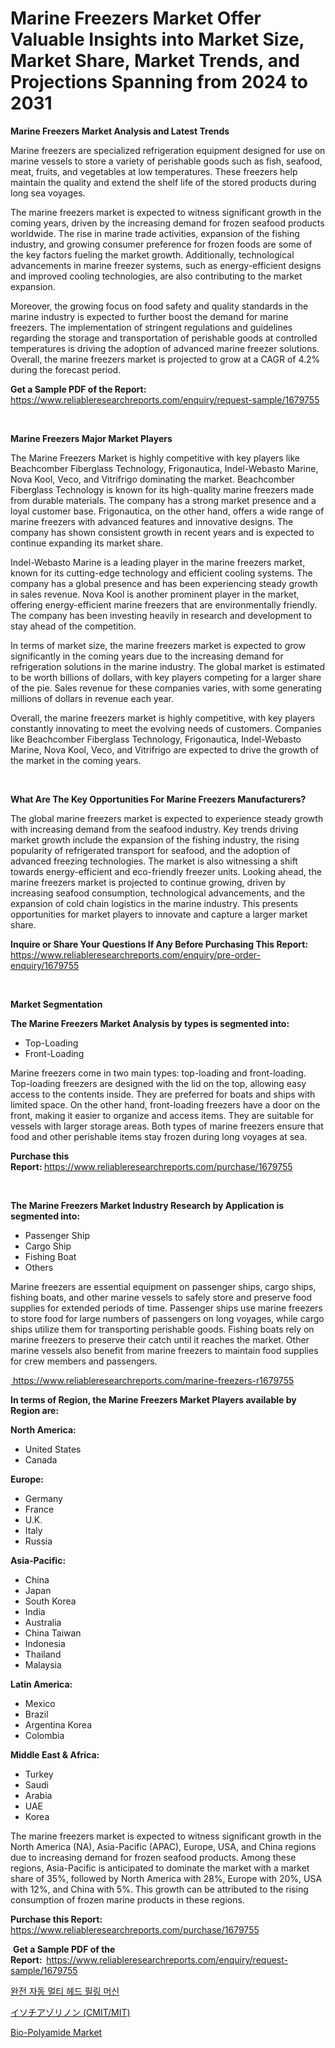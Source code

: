 <p><h1>Marine Freezers Market Offer Valuable Insights into Market Size, Market Share, Market Trends, and Projections Spanning from 2024 to 2031</h1></p><p><strong>Marine Freezers Market Analysis and Latest Trends</strong></p>
<p><p>Marine freezers are specialized refrigeration equipment designed for use on marine vessels to store a variety of perishable goods such as fish, seafood, meat, fruits, and vegetables at low temperatures. These freezers help maintain the quality and extend the shelf life of the stored products during long sea voyages.</p><p>The marine freezers market is expected to witness significant growth in the coming years, driven by the increasing demand for frozen seafood products worldwide. The rise in marine trade activities, expansion of the fishing industry, and growing consumer preference for frozen foods are some of the key factors fueling the market growth. Additionally, technological advancements in marine freezer systems, such as energy-efficient designs and improved cooling technologies, are also contributing to the market expansion.</p><p>Moreover, the growing focus on food safety and quality standards in the marine industry is expected to further boost the demand for marine freezers. The implementation of stringent regulations and guidelines regarding the storage and transportation of perishable goods at controlled temperatures is driving the adoption of advanced marine freezer solutions. Overall, the marine freezers market is projected to grow at a CAGR of 4.2% during the forecast period.</p></p>
<p><strong>Get a Sample PDF of the Report:&nbsp;</strong> <a href="https://www.reliableresearchreports.com/enquiry/request-sample/1679755">https://www.reliableresearchreports.com/enquiry/request-sample/1679755</a></p>
<p>&nbsp;</p>
<p><strong>Marine Freezers Major Market Players</strong></p>
<p><p>The Marine Freezers Market is highly competitive with key players like Beachcomber Fiberglass Technology, Frigonautica, Indel-Webasto Marine, Nova Kool, Veco, and Vitrifrigo dominating the market. Beachcomber Fiberglass Technology is known for its high-quality marine freezers made from durable materials. The company has a strong market presence and a loyal customer base. Frigonautica, on the other hand, offers a wide range of marine freezers with advanced features and innovative designs. The company has shown consistent growth in recent years and is expected to continue expanding its market share.</p><p>Indel-Webasto Marine is a leading player in the marine freezers market, known for its cutting-edge technology and efficient cooling systems. The company has a global presence and has been experiencing steady growth in sales revenue. Nova Kool is another prominent player in the market, offering energy-efficient marine freezers that are environmentally friendly. The company has been investing heavily in research and development to stay ahead of the competition.</p><p>In terms of market size, the marine freezers market is expected to grow significantly in the coming years due to the increasing demand for refrigeration solutions in the marine industry. The global market is estimated to be worth billions of dollars, with key players competing for a larger share of the pie. Sales revenue for these companies varies, with some generating millions of dollars in revenue each year.</p><p>Overall, the marine freezers market is highly competitive, with key players constantly innovating to meet the evolving needs of customers. Companies like Beachcomber Fiberglass Technology, Frigonautica, Indel-Webasto Marine, Nova Kool, Veco, and Vitrifrigo are expected to drive the growth of the market in the coming years.</p></p>
<p>&nbsp;</p>
<p><strong>What Are The Key Opportunities For Marine Freezers Manufacturers?</strong></p>
<p><p>The global marine freezers market is expected to experience steady growth with increasing demand from the seafood industry. Key trends driving market growth include the expansion of the fishing industry, the rising popularity of refrigerated transport for seafood, and the adoption of advanced freezing technologies. The market is also witnessing a shift towards energy-efficient and eco-friendly freezer units. Looking ahead, the marine freezers market is projected to continue growing, driven by increasing seafood consumption, technological advancements, and the expansion of cold chain logistics in the marine industry. This presents opportunities for market players to innovate and capture a larger market share.</p></p>
<p><strong>Inquire or Share Your Questions If Any Before Purchasing This Report:</strong> <a href="https://www.reliableresearchreports.com/enquiry/pre-order-enquiry/1679755">https://www.reliableresearchreports.com/enquiry/pre-order-enquiry/1679755</a></p>
<p>&nbsp;</p>
<p><strong>Market Segmentation</strong></p>
<p><strong>The Marine Freezers Market Analysis by types is segmented into:</strong></p>
<p><ul><li>Top-Loading</li><li>Front-Loading</li></ul></p>
<p><p>Marine freezers come in two main types: top-loading and front-loading. Top-loading freezers are designed with the lid on the top, allowing easy access to the contents inside. They are preferred for boats and ships with limited space. On the other hand, front-loading freezers have a door on the front, making it easier to organize and access items. They are suitable for vessels with larger storage areas. Both types of marine freezers ensure that food and other perishable items stay frozen during long voyages at sea.</p></p>
<p><strong>Purchase this Report:&nbsp;</strong><a href="https://www.reliableresearchreports.com/purchase/1679755">https://www.reliableresearchreports.com/purchase/1679755</a></p>
<p>&nbsp;</p>
<p><strong>The Marine Freezers Market Industry Research by Application is segmented into:</strong></p>
<p><ul><li>Passenger Ship</li><li>Cargo Ship</li><li>Fishing Boat</li><li>Others</li></ul></p>
<p><p>Marine freezers are essential equipment on passenger ships, cargo ships, fishing boats, and other marine vessels to safely store and preserve food supplies for extended periods of time. Passenger ships use marine freezers to store food for large numbers of passengers on long voyages, while cargo ships utilize them for transporting perishable goods. Fishing boats rely on marine freezers to preserve their catch until it reaches the market. Other marine vessels also benefit from marine freezers to maintain food supplies for crew members and passengers.</p></p>
<p><a href="https://www.reliableresearchreports.com/marine-freezers-r1679755">&nbsp;https://www.reliableresearchreports.com/marine-freezers-r1679755</a></p>
<p><strong>In terms of Region, the Marine Freezers Market Players available by Region are:</strong></p>
<p>
    <p> <strong> North America: </strong>
        <ul>
            <li>United States</li>
            <li>Canada</li>
        </ul>
        </p> 
    <p> <strong> Europe: </strong>
        <ul>
            <li>Germany</li>
            <li>France</li>
            <li>U.K.</li>
            <li>Italy</li>
            <li>Russia</li>
        </ul>
        </p> 
    <p> <strong> Asia-Pacific: </strong>
        <ul>
            <li>China</li>
            <li>Japan</li>
            <li>South Korea</li>
            <li>India</li>
            <li>Australia</li>
            <li>China Taiwan</li>
            <li>Indonesia</li>
            <li>Thailand</li>
            <li>Malaysia</li>
        </ul>
        </p> 
    <p> <strong> Latin America: </strong>
        <ul>
            <li>Mexico</li>
            <li>Brazil</li>
            <li>Argentina Korea</li>
            <li>Colombia</li>
        </ul>
        </p> 
    <p> <strong> Middle East & Africa: </strong>
        <ul>
            <li>Turkey</li>
            <li>Saudi</li>
            <li>Arabia</li>
            <li>UAE</li>
            <li>Korea</li>
        </ul>
    </p>
    </p>
<p><p>The marine freezers market is expected to witness significant growth in the North America (NA), Asia-Pacific (APAC), Europe, USA, and China regions due to increasing demand for frozen seafood products. Among these regions, Asia-Pacific is anticipated to dominate the market with a market share of 35%, followed by North America with 28%, Europe with 20%, USA with 12%, and China with 5%. This growth can be attributed to the rising consumption of frozen marine products in these regions.</p></p>
<p><strong>Purchase this Report: </strong><a href="https://www.reliableresearchreports.com/purchase/1679755">https://www.reliableresearchreports.com/purchase/1679755</a></p>
<p>&nbsp;<strong>Get a Sample PDF of the Report:&nbsp;&nbsp;</strong><a href="https://www.reliableresearchreports.com/enquiry/request-sample/1679755">https://www.reliableresearchreports.com/enquiry/request-sample/1679755</a></p>
<p><strong></strong></p>
<p><p><a href="https://medium.com/@dellkoepp03/%EC%9E%90%EB%8F%99-%EB%A9%80%ED%8B%B0-%ED%97%A4%EB%93%9C-%ED%95%84%EB%A7%81-%EA%B8%B0%EA%B3%84-%EC%8B%9C%EC%9E%A5-%EA%B2%BD%EC%9F%81-%EB%B6%84%EC%84%9D-%EC%8B%9C%EC%9E%A5-%EB%8F%99%ED%96%A5-%EB%B0%8F-2031%EB%85%84%EA%B9%8C%EC%A7%80%EC%9D%98-%EC%98%88%EC%B8%A1-046410f6c41e">완전 자동 멀티 헤드 필링 머신</a></p><p><a href="https://github.com/LenoraKris2023/Market-Research-Report-List-1/blob/main/9615499108134.md">イソチアゾリノン (CMIT/MIT)</a></p><p><a href="https://view.publitas.com/reportprime-1/bio-polyamide-market-share-market-analysis-growth-trends-forecasts-for-period-from-2024-2031/">Bio-Polyamide Market</a></p></p>